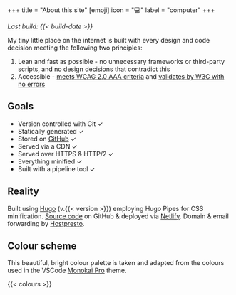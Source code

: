 +++
title = "About this site"
[emoji]
	icon = "💻"
	label = "computer"
+++

*Last build: {{< build-date >}}*

My tiny little place on the internet is built with every design and code decision meeting the following two principles:

1. Lean and fast as possible - no unnecessary frameworks or third-party scripts, and no design decisions that contradict this
2. Accessible - [meets WCAG 2.0 AAA criteria](http://wave.webaim.org/report#/https://www.alicegherbison.com/) and [validates by W3C with no errors](https://validator.w3.org/nu/?checkerrorpages=yes&useragent=Validator.nu%2FLV+http%3A%2F%2Fvalidator.w3.org%2Fservices&acceptlanguage=&doc=https%3A%2F%2Fwww.alicegherbison.com%2F)

## Goals

* Version controlled with Git &check;
* Statically generated &check;
* Stored on [GitHub](https://www.github.com/alicegherbison) &check;
* Served via a CDN &check;
* Served over HTTPS &amp; HTTP/2 &check;
* Everything minified &check;
* Built with a pipeline tool &check;

## Reality

Built using [Hugo](https://gohugo.io) (v.{{< version >}}) employing Hugo Pipes for CSS minification. [Source code](https://github.com/alicegherbison/alicegherbison.com) on GitHub &amp; deployed via [Netlify](https://www.netlify.com). Domain &amp; email forwarding by [Hostpresto](https://hostpresto.com/my/aff.php?aff=289).

## Colour scheme

This beautiful, bright colour palette is taken and adapted from the colours used in the VSCode [Monokai Pro](https://www.monokai.pro/) theme.

{{< colours >}}
